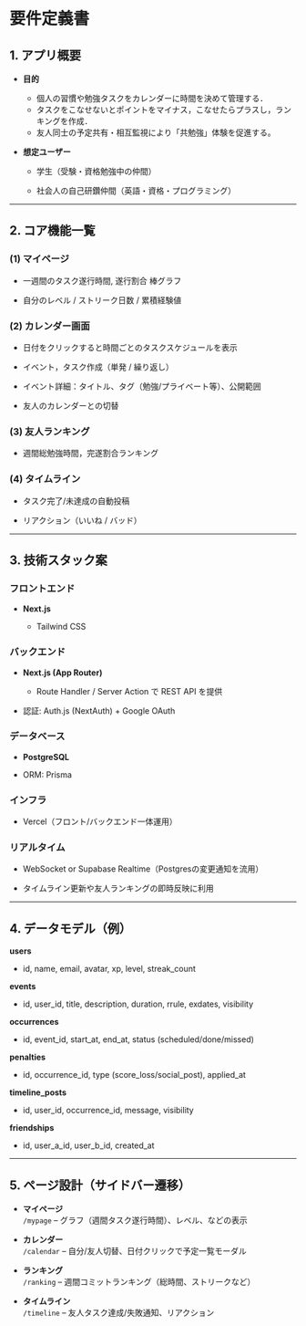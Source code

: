 # 要件定義書

## 1\. アプリ概要

- **目的**  
    
    - 個人の習慣や勉強タスクをカレンダーに時間を決めて管理する．
    - タスクをこなせないとポイントをマイナス，こなせたらプラスし，ランキングを作成．
    - 友人同士の予定共有・相互監視により「共勉強」体験を促進する。
    
- **想定ユーザー**
    
    - 学生（受験・資格勉強中の仲間）
        
    - 社会人の自己研鑽仲間（英語・資格・プログラミング）
        

---

## 2\. コア機能一覧

### (1) マイページ

- 一週間のタスク遂行時間, 遂行割合 棒グラフ
    
- 自分のレベル / ストリーク日数 / 累積経験値
    

### (2) カレンダー画面

- 日付をクリックすると時間ごとのタスクスケジュールを表示
    
- イベント，タスク作成（単発 / 繰り返し）
    
- イベント詳細：タイトル、タグ（勉強/プライベート等）、公開範囲
    
- 友人のカレンダーとの切替
    

### (3) 友人ランキング

- 週間総勉強時間，完遂割合ランキング
    

### (4) タイムライン

- タスク完了/未達成の自動投稿
    
- リアクション（いいね / バッド）
    

---

## 3\. 技術スタック案

### フロントエンド

- **Next.js**
    
    - Tailwind CSS
        

### バックエンド

- **Next.js (App Router)**
    
    - Route Handler / Server Action で REST API を提供
    
- 認証: Auth.js (NextAuth) + Google OAuth
        

### データベース

- **PostgreSQL**
        
- ORM: Prisma
    

### インフラ

- Vercel（フロント/バックエンド一体運用）
    

### リアルタイム

- WebSocket or Supabase Realtime（Postgresの変更通知を流用）
    
- タイムライン更新や友人ランキングの即時反映に利用
    

---

## 4\. データモデル（例）

**users**

- id, name, email, avatar, xp, level, streak\_count
    

**events**

- id, user\_id, title, description, duration, rrule, exdates, visibility
    

**occurrences**

- id, event\_id, start\_at, end\_at, status (scheduled/done/missed)
    

**penalties**

- id, occurrence\_id, type (score\_loss/social\_post), applied\_at
    

**timeline\_posts**

- id, user\_id, occurrence\_id, message, visibility
    

**friendships**

- id, user_a_id, user_b_id, created_at
    

---

## 5\. ページ設計（サイドバー遷移）

- **マイページ**  
    `/mypage` – グラフ（週間タスク遂行時間）、レベル、などの表示
    
- **カレンダー**  
    `/calendar` – 自分/友人切替、日付クリックで予定一覧モーダル
    
- **ランキング**  
    `/ranking` – 週間コミットランキング（総時間、ストリークなど）
    
- **タイムライン**  
    `/timeline` – 友人タスク達成/失敗通知、リアクション
